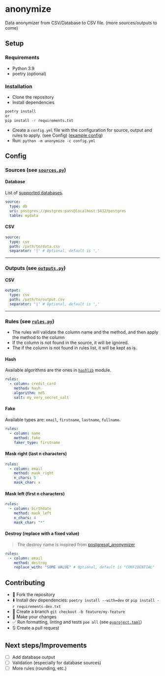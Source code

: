 # anonymize

Data anonymizer from CSV/Database to CSV file. (more sources/outputs to come)

## Setup

### Requirements
- Python 3.9
- poetry (optional)

### Installation
- Clone the repository
- Install dependencies
```sh
poetry install
or
pip install -r requirements.txt
```
- Create a `config.yml` file with the configuration for source, output and rules to apply. (see Config) ([example config](config.yml))
- Run: `python -m anonymize -c config.yml`


## Config

### Sources (see [`sources.py`](anonymize/models/sources.py))

#### Database
List of [supported databases](https://github.com/sfu-db/connector-x#sources).
```yaml
source:
  type: db
  uri: postgres://postgres:pass@localhost:5432/postgres
  table: mydata
```

#### CSV
```yaml
source:
  type: csv
  path: /path/to/data.csv
  separator: '|' # Optional, default is ','
```
---
### Outputs (see [`outputs.py`](anonymize/models/outputs.py))

#### CSV
```yaml
output:
  type: csv
  path: /path/to/output.csv
  separator: '|' # Optional, default is ','
```
---
### Rules (see [`rules.py`](anonymize/models/rules.py))

- The rules will validate the column name and the method, and then apply the method to the column
- If the column is not found in the source, it will be ignored.
- The if the column is not found in rules list, it will be kept as is.

#### Hash
Available algorithms are the ones in [`hashlib`](https://docs.python.org/3/library/hashlib.html) module.
```yaml
rules:
  - column: credit_card
    method: hash
    algorithm: md5
    salt: my_very_secret_salt
```

#### Fake
Available types are: `email`, `firstname`, `lastname`, `fullname`.
```yaml
rules:
  - column: name
    method: fake
    faker_type: firstname
```

#### Mask right (last n characters)
```yaml
rules:
  - column: email
    method: mask_right
    n_chars: 5
    mask_char: x
```

#### Mask left (first n characters)
```yaml
rules:
  - column: birthdate
    method: mask_left
    n_chars: 4
    mask_char: "*"
```

#### Destroy (replace with a fixed value)
> The destroy name is inspired from [postgresql_anonymizer](https://postgresql-anonymizer.readthedocs.io/en/stable/masking_functions/#destruction)
```yaml
rules:
  - column: email
    method: destroy
    replace_with: "SOME VALUE" # Optional, default is "CONFIDENTIAL"
```

## Contributing

- :fork_and_knife: Fork the repository
- :arrow_down: Install dev dependencies: `poetry install --with=dev` or `pip install -r requirements-dev.txt`
- :deciduous_tree: Create a branch `git checkout -b feature/my-feature`
- :wrench: Make your changes
- :white_check_mark: Run formatting, linting and tests `poe all` (see [`pyproject.toml`](pyproject.toml))
- :arrows_clockwise: Create a pull request

## Next steps/Improvements
- [ ] Add database output
- [ ] Validation (especially for database sources)
- [ ] More rules (rounding, etc.)
